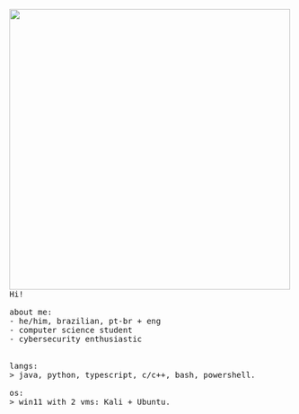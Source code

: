 <p float="left">
 <img src="https://github.com/xssrae/xssrae/blob/main/side_imgs/img4.jpg"  width="500" align="left">
  <p float="left">
    <samp>
      Hi! 
      <br>
      <br>
      about me:<br>
             - he/him, brazilian, pt-br + eng <br>
             - computer science student<br>
             - cybersecurity enthusiastic<br>
      <br>
      <br>
      langs:<br>
          > java, python, typescript, c/c++, bash, powershell.
      <br>
      <br>
      os:<br>
        > win11 with 2 vms: Kali + Ubuntu.
      <br>
      <br>
     <br>
    </samp>
  </p>
</p>
